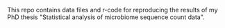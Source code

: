 This repo contains data files and r-code for reproducing the results of my PhD thesis "Statistical analysis of microbiome sequence count data".
